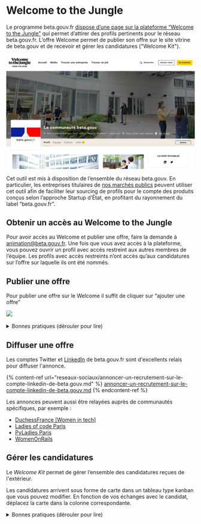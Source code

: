 # Welcome to the Jungle

Le programme beta.gouv.fr [dispose d’une page sur la plateforme “Welcome to the Jungle”](https://www.welcometothejungle.com/fr/companies/communaute-beta-gouv) qui permet d’attirer des profils pertinents pour le réseau beta.gouv.fr. L’offre Welcome permet de publier son offre sur le site vitrine de beta.gouv et de recevoir et gérer les candidatures ("Welcome Kit").

![](<../../.gitbook/assets/image (14).png>)

Cet outil est mis à disposition de l’ensemble du réseau beta.gouv. En particulier, les entreprises titulaires de [nos marchés publics](../../gerer-sa-startup-detat-ou-de-territoires-au-quotidien/utiliser-les-marches-publics-beta.gouv/marches-publics-beta.gouv.fr/) peuvent utiliser cet outil afin de faciliter leur sourcing de profils pour le compte des produits conçus selon l’approche Startup d’État, en profitant du rayonnement du label “beta.gouv.fr”.

## Obtenir un accès au Welcome to the Jungle

Pour avoir accès au Welcome et publier une offre, faire la demande à animation@beta.gouv.fr. Une fois que vous avez accès à la plateforme, vous pouvez ouvrir un profil avec accès restreint aux autres membres de l’équipe. Les profils avec accès restreints n’ont accès qu’aux candidatures sur l’offre sur laquelle ils ont été nommés.

## Publier une offre

Pour publier une offre sur le Welcome il suffit de cliquer sur “ajouter une offre”

![](https://lh6.googleusercontent.com/ZX3WwWHVbXDR8CYLSSs0owHH93HHMCm3qmsIaaGYRd05LKGz\_TAfieFTZ4khgfWTK3oLP1oYrwmz0nbtf8RUsK63tO2of\_dDfgj7MVCoGvxmZehzmEkxoyD6ioO8HHhk24FSz59WabPDmtldDg)

<details>

<summary>Bonnes pratiques (dérouler pour lire)</summary>

_**Localisation** _ \
__Pour le bureau, indiquer là où l’équipe se réunit le plus fréquemment. Si c’est le cas, indiquer télétravail total possible.

_**Lettre de motivation**_ \
_****_Indiquer dans “process de recrutement” : “Ecrivez-nous un paragraphe sur votre motivation (5 - 10 lignes) et télécharger le dans “lettre de motivation””. En effet, moins le candidat devra vous élaborer de long document, plus il sera prêt à candidater.

_**Tu/Vous**_ \
_****_A vous de choisir entre le tutoiement et le vouvoiement, assurez-vous simplement que toute l’offre est cohérente.

_**Diffusion**  **sur le site Welcome de beta.gouv.fr** _ \
__Assurez-vous que la case Welcome est bien cochée pour que votre offre soit diffusée.

![](https://lh3.googleusercontent.com/s8LOLLhIXQnW9vAOFoSXOFqRdCKJ0LBgV55D7zK1db1eG-Qbdt6Jx1Nubbdrn7OXV6k4TLTEXVfKMH63nJqpLSZn5mhTbTuucnt-VsNxqz89zAJe-tZKyH8zn09nVDnV3U6tOeH\_rLHxe9SB4Q)

</details>

## Diffuser une offre

Les comptes Twitter et [LinkedIn](reseaux-sociaux/annoncer-un-recrutement-sur-le-compte-linkedin-de-beta.gouv.md) de beta.gouv.fr sont d'excellents relais pour diffuser l'annonce.

{% content-ref url="reseaux-sociaux/annoncer-un-recrutement-sur-le-compte-linkedin-de-beta.gouv.md" %}
[annoncer-un-recrutement-sur-le-compte-linkedin-de-beta.gouv.md](reseaux-sociaux/annoncer-un-recrutement-sur-le-compte-linkedin-de-beta.gouv.md)
{% endcontent-ref %}

Les annonces peuvent aussi être relayées auprès de communautés spécifiques, par exemple :&#x20;

* [DuchessFrance \[Women in tech\]](https://www.duchess-france.org/contact/)
* [Ladies of code Paris](https://www.meetup.com/fr-FR/Ladies-of-Code-Paris/)
* [PyLadies Paris](https://www.meetup.com/fr-FR/pyladiesparis/)
* [WomenOnRails](welcome-to-the-jungle.md#aider-les-autres-a-recruter)

## Gérer les candidatures

Le _Welcome Kit_ permet de gérer l’ensemble des candidatures reçues de l'extérieur.&#x20;

Les candidatures arrivent sous forme de carte dans un tableau type kanban que vous pouvez modifier. En fonction de vos échanges avec le candidat, déplacez la carte dans la colonne correspondante.

<details>

<summary>Bonnes pratiques (dérouler pour lire)</summary>

_**Répondre à tous les candidats**_\
_****_Vous devez répondre à tous les candidats : \
\- pour indiquer que vous avez bien reçu la candidature (sous 48h, si possible) \
\- pour indiquer votre décision même si celle-ci est négative

_**Donner une visibilité aux candidats**_\
_****_Ne bloquez pas les candidats et indiquer dès le départ à quelle date vous rendrez votre décision et le processus de recrutement prévu

_**En cas de diffusion d’une offre en prestation liée aux marchés beta.gouv bien associer le titulaire du marché tout au long du process**_\
****La plateforme Welcome to the Jungle est un outil supplémentaire qui permet d’augmenter les chances de mobiliser les meilleurs profils en prestations, via les marchés publics du réseau beta.gouv.fr.

_**Rappeler les valeurs de beta**_\
_****_Rappeler lors des échanges, l’importance des valeurs de beta et de notre culture de travail. S’assurer que le candidat les a lu et s'y reconnait.

_**Mettre à jour le Welcome Kit**_\
_****_Mettre à jour la carte des candidats tout au long du process de sélection.

</details>

